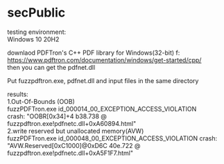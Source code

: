 # secPublic
testing environment:    
  Windows 10 20H2
  
downlaod PDFTron's C++ PDF library  for Windows(32-bit) f:  
https://www.pdftron.com/documentation/windows/get-started/cpp/    
then you can get the pdfnet.dll

Put fuzzpdftron.exe, pdfnet.dll and input files in the same directory

results:  
1.Out-Of-Bounds (OOB)  
    fuzzPDFTron.exe id_000014_00_EXCEPTION_ACCESS_VIOLATION  
    crash: "OOBR[0x34]+4 b38.738 @ fuzzpdftron.exe!pdfnetc.dll+0xA60894.html"      
2.write reserved but unallocated memory(AVW)        
	  fuzzPDFTron.exe id_000048_00_EXCEPTION_ACCESS_VIOLATION
	  crash: "AVW.Reserved[0xC1000]@0xD6C 40e.722 @ fuzzpdftron.exe!pdfnetc.dll+0xA5F1F7.html"
